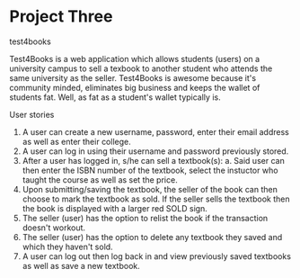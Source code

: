 # Project Three 

test4books

Test4Books is a web application which allows students (users) on a university campus to sell a texbook to another student who attends the same university as the seller. Test4Books is awesome because it's community minded, eliminates big business and keeps the wallet of students fat. Well, as fat as a student's wallet typically is.

User stories 
1. A user can create a new username, password, enter their email address as well as enter their college.
2. A user can log in using their username and password previously stored. 
3. After a user has logged in, s/he can sell a textbook(s):
  a. Said user can then enter the ISBN number of the textbook, select the instuctor who taught the course as well as set the price.
4. Upon submitting/saving the textbook, the seller of the book can then choose to mark the textbook as sold. If the seller sells the textbook then the book is displayed with a larger red SOLD sign. 
5. The seller (user) has the option to relist the book if the transaction doesn't workout.
6. The seller (user) has the option to delete any textbook they saved and which they haven't sold.
7. A user can log out then log back in and view previously saved textbooks as well as save a new textbook. 
